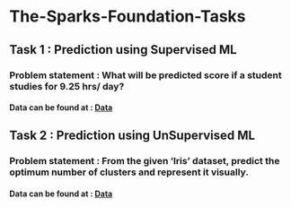 # The-Sparks-Foundation-Tasks

## **Task 1 : Prediction using Supervised ML**

### Problem statement : What will be predicted score if a student studies for 9.25 hrs/ day?

#### Data can be found at : [Data](http://bit.ly/w-data)



## **Task 2 : Prediction using UnSupervised ML**

### Problem statement : From the given ‘Iris’ dataset, predict the optimum number of clusters and represent it visually.

#### Data can be found at : [Data](https://bit.ly/3kXTdox)


